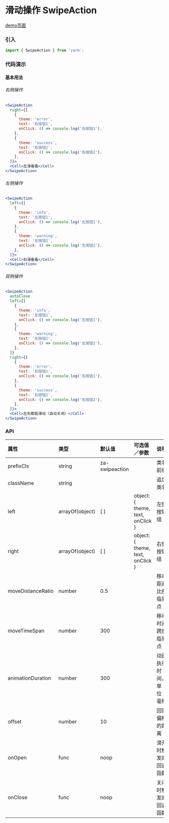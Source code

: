 # 滑动操作 SwipeAction

[demo页面](https://zhongantecheng.github.io/zarm/#/swipe-action)

### 引入

```js
import { SwipeAction } from 'zarm';
```

### 代码演示

#### 基本用法

###### 右侧操作
```jsx
<SwipeAction
  right={[
    {
      theme: 'error',
      text: '右按钮1',
      onClick: () => console.log('右按钮1'),
    },
    {
      theme: 'success',
      text: '右按钮2',
      onClick: () => console.log('右按钮2'),
    },
  ]}>
  <Cell>左滑看看</Cell>
</SwipeAction>
```

###### 左侧操作
```jsx
<SwipeAction
  left={[
    {
      theme: 'info',
      text: '左按钮1',
      onClick: () => console.log('左按钮1'),
    },
    {
      theme: 'warning',
      text: '左按钮2',
      onClick: () => console.log('左按钮2'),
    },
  ]}>
  <Cell>右滑看看</Cell>
</SwipeAction>
```

###### 双侧操作
```jsx
<SwipeAction
  autoClose
  left={[
    {
      theme: 'info',
      text: '左按钮1',
      onClick: () => console.log('左按钮1'),
    },
    {
      theme: 'warning',
      text: '左按钮2',
      onClick: () => console.log('左按钮2'),
    },
  ]}
  right={[
    {
      theme: 'error',
      text: '右按钮1',
      onClick: () => console.log('右按钮1'),
    },
    {
      theme: 'success',
      text: '右按钮2',
      onClick: () => console.log('右按钮2'),
    },
  ]}>
  <Cell>左右都能滑动（自动关闭）</Cell>
</SwipeAction>
```


### API

| 属性 | 类型 | 默认值 | 可选值／参数 | 说明 |
| :--- | :--- | :--- | :--- | :--- |
| prefixCls | string | za-swipeaction | | 类名前缀 |
| className | string | | | 追加类名 |
| left | arrayOf(object) | [ ] | object: { theme, text, onClick } | 左侧按钮组 |
| right | arrayOf(object) | [ ] | object: { theme, text, onClick } | 右侧按钮组 |
| moveDistanceRatio | number | 0.5 | | 移动距离比例临界点 |
| moveTimeSpan | number | 300 | | 移动时间跨度临界点 |
| animationDuration | number | 300 | | 动画执行时间，单位：毫秒 |
| offset | number | 10 | | 回弹偏移的距离 |
| onOpen | func | noop | | 滑开时触发的回调函数 |
| onClose | func | noop | | 关闭时触发的回调函数 |




